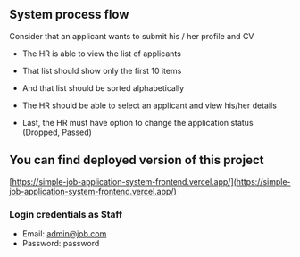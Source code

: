 ## System process flow
Consider that an applicant wants to submit his / her profile and CV


* The HR is able to view the list of applicants 

* That list should show only the first 10 items

* And that list should be sorted alphabetically

* The HR should be able to select an applicant and view his/her details

* Last, the HR must have option to change the application status (Dropped, Passed)

## You can find deployed version of this project
[https://simple-job-application-system-frontend.vercel.app/](https://simple-job-application-system-frontend.vercel.app/)

### Login credentials as Staff
* Email: admin@job.com
* Password: password
